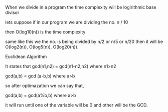 When we divide in a program the time complexity will be logirithmic base divisor

lets suppose if in our program we are dividing the no. n / 10

then O(log10(n)) is the time complexity 

same like this we the no. is being divided by n/2 or n/5 or n/20 then it will be O(log2(n)), O(log5(n)), O(log20(n)).


Euclidean Algorithm

It states that gcd(n1,n2) = gcd(n1-n2,n2) where n1>n2

gcd(a,b) = gcd (a-b,b) where a>b

so after optimazation we can say that,

gcd(a,b) = gcd(a%b,b) where a>b

it will run until one of the variable will be 0 and other will be the GCD.


